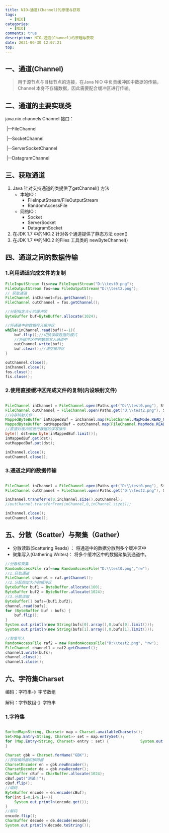 ```yaml
---
title: NIO—通道(Channel)的原理与获取
tags:
  - [NIO]
categories:
  - [NIO]
comments: true
description: NIO—通道(Channel)的原理与获取
date: 2021-06-30 12:07:21
top:
---
```

## 一、通道(Channel)

> 用于源节点与目标节点的连接，在Java NIO 中负责缓冲区中数据的传输，Channel 本身不存储数据，因此需要配合缓冲区进行传输。



## 二、通道的主要实现类

java.nio.channels.Channel 接口：

​	|--FileChannel

​	|--SocketChannel

​	|--ServerSocketChannel

​	|--DatagramChannel



## 三、获取通道

1. Java 针对支持通道的类提供了getChannel() 方法
   - 本地IO：
     - FileInputStream/FileOutputStream
     - RandomAccessFile
   - 网络IO：
     - Socket
     - ServerSocket
     - DatagramSocket
2. 在JDK 1.7 中的NIO.2 针对各个通道提供了静态方法 open()
3. 在JDK 1.7 中的NIO.2 的Files 工具类的 newByteChannel()



## 四、通道之间的数据传输

### 1.利用通道完成文件的复制

```java
FileInputStream fis=new FileInputStream("D:\\test0.png");
FileOutputStream fos=new FileOutputStream("D:\\test2.png");
// 获取通道
FileChannel inChannel=fis.getChannel();
FileChannel outChannel = fos.getChannel();

//分配指定大小的缓冲区
ByteBuffer buf=ByteBuffer.allocate(1024);

//将通道中的数据存入缓冲区
while(inChannel.read(buf)!=-1){
    buf.flip();//切换读取数据的模式
    //将缓冲区中的数据写入通道中
    outChannel.write(buf);
    buf.clear();//清空缓冲区
}

outChannel.close();
inChannel.close();
fos.close();
fis.close();
```

### 2.使用直接缓冲区完成文件的复制(内设映射文件)

```java

FileChannel inChannel = FileChannel.open(Paths.get("D:\\test0.png"), StandardOpenOption.READ);
FileChannel outChannel = FileChannel.open(Paths.get("D:\\test2.png"), StandardOpenOption.WRITE,StandardOpenOption.READ,StandardOpenOption.CREATE_NEW);
//内存映射文件
MappedByteBuffer inMappedBuf = inChannel.map(FileChannel.MapMode.READ_ONLY, 0, inChannel.size());
MappedByteBuffer outMappedBuf = outChannel.map(FileChannel.MapMode.READ_WRITE, 0, inChannel.size());
//直接对缓冲区进行数据的读写操作
byte[] dst=new byte[inMappedBuf.limit()];
inMappedBuf.get(dst);
outMappedBuf.put(dst);

inChannel.close();
outChannel.close();
```

### 3.通道之间的数据传输

```java

FileChannel inChannel = FileChannel.open(Paths.get("D:\\test0.png"), StandardOpenOption.READ);
FileChannel outChannel = FileChannel.open(Paths.get("D:\\test2.png"), StandardOpenOption.WRITE,StandardOpenOption.READ,StandardOpenOption.CREATE_NEW);

inChannel.transferTo(0,inChannel.size(),outChannel);
//outChannel.transferFrom(inChannel,0,inChannel.size());

inChannel.close();
outChannel.close();
```



## 五、分散（Scatter）与聚集（Gather）

- 分散读取(Scattering Reads) ： 将通道中的数据分散到多个缓冲区中
- 聚集写入(Gathering Writes)： 将多个缓冲区中的数据聚集到通道中。

```java
//分散和聚集
RandomAccessFile raf=new RandomAccessFile("D:\\test0.png","rw");
//1.获取通道
FileChannel channel = raf.getChannel();
//2.分配指定大小的缓冲区
ByteBuffer buf1 = ByteBuffer.allocate(100);
ByteBuffer buf2 = ByteBuffer.allocate(1024);
//3.分散读取
ByteBuffer[] bufs={buf1,buf2};
channel.read(bufs);
for (ByteBuffer buf : bufs) {
    buf.flip();
}
System.out.println(new String(bufs[0].array(),0,bufs[0].limit()));
System.out.println(new String(bufs[1].array(),0,bufs[1].limit()));

//聚集写入
RandomAccessFile raf2 = new RandomAccessFile("D:\\test2.png", "rw");
FileChannel channel1 = raf2.getChannel();
channel1.write(bufs);
channel.close();
channel1.close();
```



## 六、字符集Charset

编码：字符串-》字节数组

解码：字节数组-》字符串

###  1.字符集

```java

SortedMap<String, Charset> map = Charset.availableCharsets();
Set<Map.Entry<String, Charset>> set = map.entrySet();
for (Map.Entry<String, Charset> entry : set) {           	System.out.println(entry.getKey()+"="+entry.getValue());
}

Charset gbk = Charset.forName("GBK");
//获取编码器和解码器
CharsetEncoder en = gbk.newEncoder();
CharsetDecoder de = gbk.newDecoder();
CharBuffer cBuf = CharBuffer.allocate(1024);
cBuf.put("测试！");
cBuf.flip();
//编码
ByteBuffer encode = en.encode(cBuf);
for(int i=0;i<6;i++){
    System.out.println(encode.get());
}
//解码
encode.flip();
CharBuffer decode = de.decode(encode);
System.out.println(decode.toString());
```





